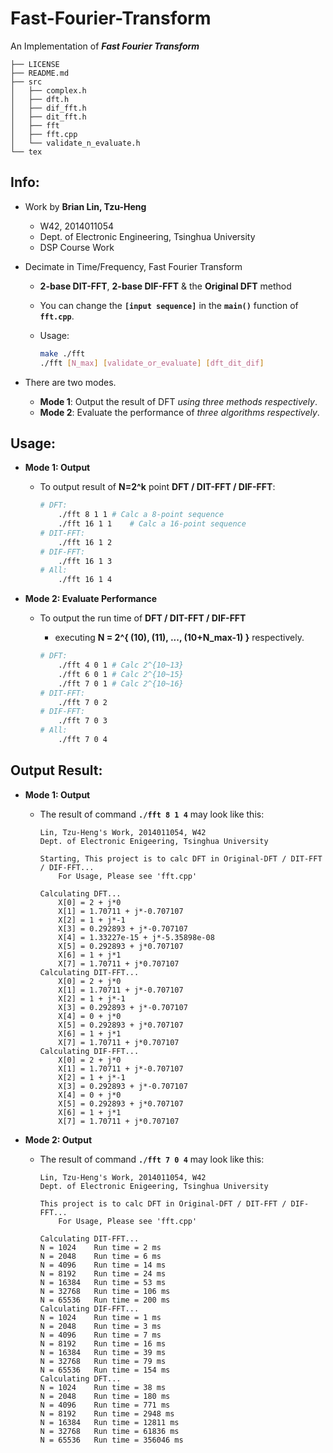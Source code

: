 # Fast-Fourier-Transform

An Implementation of *__Fast Fourier Transform__*

```
├── LICENSE
├── README.md
├── src
│   ├── complex.h
│   ├── dft.h
│   ├── dif_fft.h
│   ├── dit_fft.h
│   ├── fft
│   ├── fft.cpp
│   └── validate_n_evaluate.h
└── tex
```

## Info:

* Work by __Brian Lin, Tzu-Heng__
  * W42, 2014011054
  * Dept. of Electronic Engineering, Tsinghua University
  * DSP Course Work


* Decimate in Time/Frequency, Fast Fourier Transform
  * __2-base DIT-FFT__, __2-base DIF-FFT__ & the __Original DFT__ method

  * You can change the __`[input sequence]`__ in the __`main()`__ function of __`fft.cpp`__.

  * Usage:

    ```sh
    make ./fft
    ./fft [N_max] [validate_or_evaluate] [dft_dit_dif]
    ```

* There are two modes. 
  * __Mode 1__: Output the result of DFT *using three methods respectively*.
  * __Mode 2__: Evaluate the performance of *three algorithms respectively*.




## Usage:

* __Mode 1: Output__
  * To output result of __N=2^k__ point __DFT / DIT-FFT / DIF-FFT__:

    ```sh
    # DFT:
    	./fft 8 1 1	# Calc a 8-point sequence
    	./fft 16 1 1	# Calc a 16-point sequence
    # DIT-FFT:
    	./fft 16 1 2
    # DIF-FFT:
    	./fft 16 1 3
    # All:
    	./fft 16 1 4
    ```

* __Mode 2: Evaluate Performance__
  * To output the run time of __DFT / DIT-FFT / DIF-FFT__
    * executing __N = 2^{ (10), (11), ..., (10+N_max-1) }__ respectively.

    ```sh
    # DFT:
    	./fft 4 0 1	# Calc 2^{10~13}
    	./fft 6 0 1	# Calc 2^{10~15}
    	./fft 7 0 1	# Calc 2^{10~16}
    # DIT-FFT:
    	./fft 7 0 2
    # DIF-FFT:
    	./fft 7 0 3
    # All:
    	./fft 7 0 4
    ```



## Output Result:

* __Mode 1: Output__

  * The result of command __`./fft 8 1 4`__ may look like this:

    ```
    Lin, Tzu-Heng's Work, 2014011054, W42
    Dept. of Electronic Enigeering, Tsinghua University

    Starting, This project is to calc DFT in Original-DFT / DIT-FFT / DIF-FFT...
    	For Usage, Please see 'fft.cpp' 

    Calculating DFT...
    	X[0] = 2 + j*0
    	X[1] = 1.70711 + j*-0.707107
    	X[2] = 1 + j*-1
    	X[3] = 0.292893 + j*-0.707107
    	X[4] = 1.33227e-15 + j*-5.35898e-08
    	X[5] = 0.292893 + j*0.707107
    	X[6] = 1 + j*1
    	X[7] = 1.70711 + j*0.707107
    Calculating DIT-FFT...
    	X[0] = 2 + j*0
    	X[1] = 1.70711 + j*-0.707107
    	X[2] = 1 + j*-1
    	X[3] = 0.292893 + j*-0.707107
    	X[4] = 0 + j*0
    	X[5] = 0.292893 + j*0.707107
    	X[6] = 1 + j*1
    	X[7] = 1.70711 + j*0.707107
    Calculating DIF-FFT...
    	X[0] = 2 + j*0
    	X[1] = 1.70711 + j*-0.707107
    	X[2] = 1 + j*-1
    	X[3] = 0.292893 + j*-0.707107
    	X[4] = 0 + j*0
    	X[5] = 0.292893 + j*0.707107
    	X[6] = 1 + j*1
    	X[7] = 1.70711 + j*0.707107
    ```

* __Mode 2: Output__

  * The result of command __`./fft 7 0 4`__ may look like this:

    ```
    Lin, Tzu-Heng's Work, 2014011054, W42
    Dept. of Electronic Enigeering, Tsinghua University

    This project is to calc DFT in Original-DFT / DIT-FFT / DIF-FFT...
    	For Usage, Please see 'fft.cpp' 

    Calculating DIT-FFT...
    N = 1024	Run time = 2 ms
    N = 2048	Run time = 6 ms
    N = 4096	Run time = 14 ms
    N = 8192	Run time = 24 ms
    N = 16384	Run time = 53 ms
    N = 32768	Run time = 106 ms
    N = 65536	Run time = 200 ms
    Calculating DIF-FFT...
    N = 1024	Run time = 1 ms
    N = 2048	Run time = 3 ms
    N = 4096	Run time = 7 ms
    N = 8192	Run time = 16 ms
    N = 16384	Run time = 39 ms
    N = 32768	Run time = 79 ms
    N = 65536	Run time = 154 ms
    Calculating DFT...
    N = 1024	Run time = 38 ms
    N = 2048	Run time = 180 ms
    N = 4096	Run time = 771 ms
    N = 8192	Run time = 2948 ms
    N = 16384	Run time = 12811 ms
    N = 32768	Run time = 61836 ms
    N = 65536	Run time = 356046 ms
    ```
